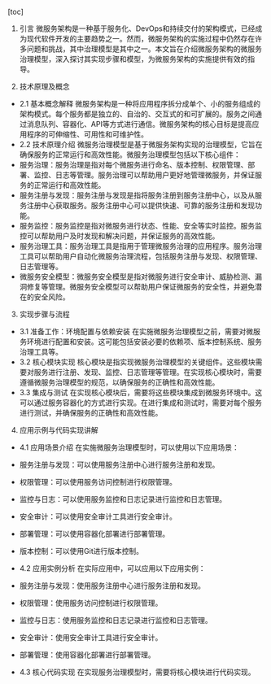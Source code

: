 
[toc]                    
                
                
1. 引言
微服务架构是一种基于服务化、DevOps和持续交付的架构模式，已经成为现代软件开发的主要趋势之一。然而，微服务架构的实施过程中仍然存在许多问题和挑战，其中治理模型是其中之一。本文旨在介绍微服务架构的微服务治理模型，深入探讨其实现步骤和模型，为微服务架构的实施提供有效的指导。

2. 技术原理及概念

- 2.1 基本概念解释
微服务架构是一种将应用程序拆分成单个、小的服务组成的架构模式。每个服务都是独立的、自治的、交互式的和可扩展的。服务之间通过消息队列、容器化、API等方式进行通信。微服务架构的核心目标是提高应用程序的可伸缩性、可用性和可维护性。
- 2.2 技术原理介绍
微服务治理模型是基于微服务架构实现的治理模型，它旨在确保服务的正常运行和高效性能。微服务治理模型包括以下核心组件：
- 服务治理：服务治理是指对每个微服务进行命名、版本控制、权限管理、部署、监控、日志等管理。服务治理可以帮助用户更好地管理微服务，并保证服务的正常运行和高效性能。
- 服务注册与发现：服务注册与发现是指将服务注册到服务注册中心，以及从服务注册中心获取服务。服务注册中心可以提供快速、可靠的服务注册和发现功能。
- 服务监控：服务监控是指对微服务进行状态、性能、安全等实时监控。服务监控可以帮助用户及时发现和解决问题，并保证服务的高效性能。
- 服务治理工具：服务治理工具是指用于管理微服务治理的应用程序。服务治理工具可以帮助用户自动化微服务治理流程，包括服务注册与发现、权限管理、日志管理等。
- 微服务安全模型：微服务安全模型是指对微服务进行安全审计、威胁检测、漏洞修复等管理。微服务安全模型可以帮助用户保证微服务的安全性，并避免潜在的安全风险。

3. 实现步骤与流程

- 3.1 准备工作：环境配置与依赖安装
在实施微服务治理模型之前，需要对微服务环境进行配置和安装。这可能包括安装必要的依赖项、版本控制系统、服务治理工具等。
- 3.2 核心模块实现
核心模块是指实现微服务治理模型的关键组件。这些模块需要对服务进行注册、发现、监控、日志管理等管理。在实现核心模块时，需要遵循微服务治理模型的规范，以确保服务的正确性和高效性能。
- 3.3 集成与测试
在实现核心模块后，需要将这些模块集成到微服务环境中。这可以通过服务容器化的方式进行实现。在进行集成和测试时，需要对每个服务进行测试，并确保服务的正确性和高效性能。

4. 应用示例与代码实现讲解

- 4.1 应用场景介绍
在实施微服务治理模型时，可以使用以下应用场景：
- 服务注册与发现：可以使用服务注册中心进行服务注册和发现。
- 权限管理：可以使用服务访问控制进行权限管理。
- 监控与日志：可以使用服务监控和日志记录进行监控和日志管理。
- 安全审计：可以使用安全审计工具进行安全审计。
- 部署管理：可以使用容器化部署进行部署管理。
- 版本控制：可以使用Git进行版本控制。

- 4.2 应用实例分析
在实际应用中，可以应用以下应用实例：
- 服务注册与发现：使用服务注册中心进行服务注册和发现。
- 权限管理：使用服务访问控制进行权限管理。
- 监控与日志：使用服务监控和日志记录进行监控和日志管理。
- 安全审计：使用安全审计工具进行安全审计。
- 部署管理：使用容器化部署进行部署管理。

- 4.3 核心代码实现
在实现服务治理模型时，需要将核心模块进行代码实现。

